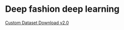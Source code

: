 # Deep fashion deep learning

[Custom Dataset Download v2.0](https://sungshinackr-my.sharepoint.com/:f:/g/personal/tmst0718_sungshin_ac_kr/ErGKwWBHMoVGhE6zF2veH2EBlssgLxIFd7Icj7w7fKB6Mw?e=4lrG8T)
